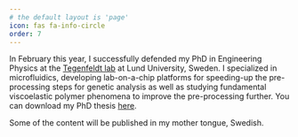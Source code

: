 ```yaml
---
# the default layout is 'page'
icon: fas fa-info-circle
order: 7
---
```

In February this year, I successfully defended my PhD in Engineering Physics at the [Tegenfeldt lab](https://tegen.ftf.lth.se/) at Lund University, Sweden. I specialized in microfluidics, developing lab-on-a-chip platforms for speeding-up the pre-processing steps for genetic analysis as well as studying fundamental viscoelastic polymer phenomena to improve the pre-processing further. You can download my PhD thesis [here](https://lucris.lub.lu.se/ws/portalfiles/portal/136526224/phdthesis_oskar_strom.pdf).

Some of the content will be published in my mother tongue, Swedish.